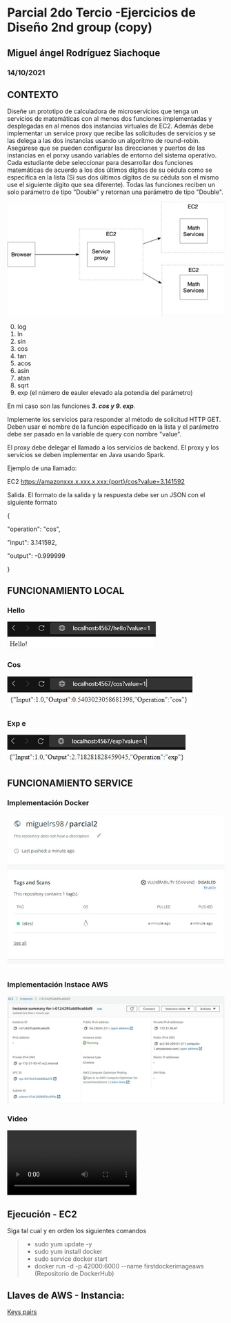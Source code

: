 # Parcial 2do Tercio -Ejercicios de Diseño 2nd group (copy)
## Miguel ángel Rodríguez Siachoque
### 14/10/2021

## CONTEXTO
Diseñe un prototipo de calculadora de microservicios que tenga un servicios de matemáticas con al menos dos funciones implementadas y desplegadas en al menos dos instancias virtuales de EC2. Además debe implementar un service proxy que recibe las solicitudes de servicios y se las delega a las dos instancias usando un algoritmo de round-robin. Asegúrese que se pueden configurar las direcciones y puertos de las instancias en el porxy usando variables de entorno del sistema operativo. Cada estudiante debe seleccionar para desarrollar dos funciones matemáticas de acuerdo a los dos últimos dígitos de su cédula como se especifica en la lista (Si sus dos últimos dígitos de su cédula son el mismo use el siguiente dígito que sea diferente). Todas las funciones reciben un solo parámetro de tipo "Double" y retornan una parámetro de tipo "Double".

![Imagen](Images/Image0.jpg)<br>

0. log
1. ln
2. sin
3. cos
4. tan
5. acos
6. asin
7. atan
8. sqrt
9. exp (el número de eauler elevado ala potendia del parámetro)

En mi caso son las funciones ___3. cos y 9. exp___.

Implemente los servicios para responder al método de solicitud HTTP GET. Deben usar el nombre de la función especificado en la lista y el parámetro debe ser pasado en la variable de query con nombre "value".

El proxy debe delegar el llamado a los servicios de backend. El proxy y los servicios se deben implementar en Java usando Spark.


Ejemplo de una llamado:

EC2
https://amazonxxx.x.xxx.x.xxx:{port}/cos?value=3.141592

Salida. El formato de la salida y la respuesta debe ser un JSON con el siguiente formato

{

 "operation": "cos",

 "input":  3.141592,

 "output":  -0.999999

}

## FUNCIONAMIENTO LOCAL
### Hello
![Imagen](Images/Image1.jpg)<br>
### Cos
![Imagen](Images/Image2.jpg)<br>
### Exp e 
![Imagen](Images/Image3.jpg)<br>

## FUNCIONAMIENTO SERVICE
### Implementación Docker
![Imagen](Images/Image4.jpg)<br>
### Implementación Instace AWS
![Imagen](Images/Image5.jpg)<br>
### Video
![Video AWS](AWS.mp4)<br>

## Ejecución - EC2 
Siga tal cual y en orden los siguientes comandos
> - sudo yum update -y
> - sudo yum install docker
> - sudo service docker start
> - docker run -d -p 42000:6000 --name firstdockerimageaws (Repositorio de DockerHub)

## Llaves de AWS - Instancia:
[Keys pairs](secarep.pem)